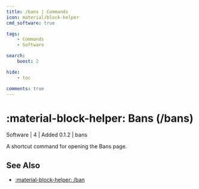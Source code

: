 ```yaml
---
title: /bans | Commands
icon: material/block-helper
cmd_software: true

tags:
    - Commands
    - Software

search:
    boost: 2

hide:
    - toc

comments: true
---
```

# <p style="color: var(--md-default-fg-color); display: inline;">:material-block-helper: Bans</p> (/bans)
<div style="display:inline;">
<p style="color: var(--destrix-docs--commandcat-software); display: inline;">Software</p>
| <p style="color: var(--md-default-fg-color--light); display: inline;">4</p> | <p style="color: var(--md-default-fg-color--light); display: inline;"> Added 0.1.2</p> | bans
</div>

A shortcut command for opening the Bans page.

## See Also
* [:material-block-helper: /ban](./ban.md)